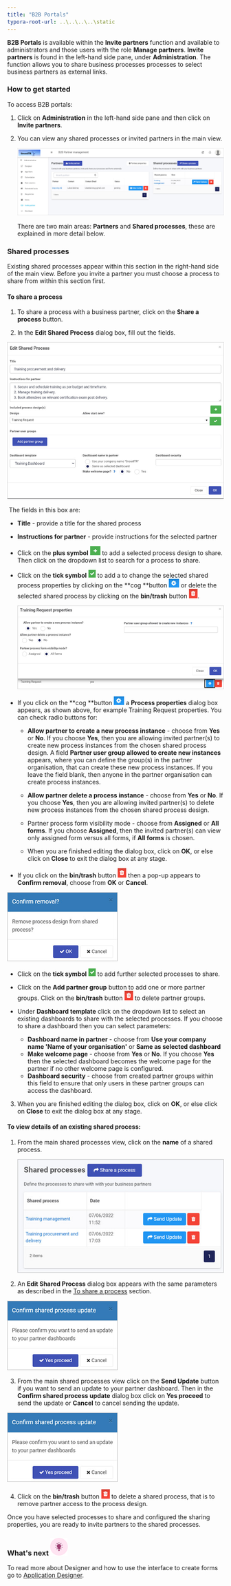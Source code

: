 ```yaml
---
title: "B2B Portals"
typora-root-url: ..\..\..\..\static
---
```


**B2B Portals** is available within the **Invite partners** function and available to administrators and those users with the role **Manage partners**. **Invite partners** is found in the left-hand side pane, under **Administration**. The function allows you to share business processes processes to select business partners as external links.

### How to get started

To access B2B portals:

1. Click on **Administration** in the left-hand side pane and then click on **Invite partners**.

2. You can view any shared processes or invited partners in the main view. 

   ![Invite partner main view](/images/invite-partner-main.jpg)

   

   There are two main areas: **Partners** and **Shared processes**, these are explained in more detail below.

   

### Shared processes

Existing shared processes appear within this section in the right-hand side of the main view. Before you invite a partner you must choose a process to share from within this section first. 

#### To share a process

1. To share a process with a business partner, click on the **Share a process** button. 

2. In the **Edit Shared Process** dialog box, fill out the fields. 

 ![Edit Shared Process dialog box](/images/edit-shared-process.jpg)

​	The fields in this box are:

- **Title** - provide a title for the shared process

- **Instructions for partner** - provide instructions for the selected partner

- Click on the **plus symbol** ![Add shared process](/images/add-process.jpg) to add a selected process design to share. Then click on the dropdown list to search for a process to share.	

- Click on the **tick symbol** ![Edit selected shared  process](/images/edit-selected-process.jpg) to add a to change the selected shared process properties by clicking on the **cog **button ![Edit selected shared process properties](/images/cog-shared-process.jpg) or delete the selected shared process by clicking on the **bin/trash** button ![Bin button for shared processes](/images/bin-shared-process.jpg). 

  ![Edit selected shared process properties](/images/change-selected-prop.jpg)

- If you click on the **cog **button ![Edit selected shared process properties](/images/cog-shared-process.jpg) a **Process properties** dialog box appears, as shown above, for example Training Request properties. You can check radio buttons for:

  - **Allow partner to create a new process instance** - choose from **Yes** or **No**. If you choose **Yes**, then you are allowing invited partner(s) to create new process instances from the chosen shared process design. A field **Partner user group allowed to create new instances** appears, where you can define the group(s) in the partner organisation, that can create these new process instances. If you leave the field blank, then anyone in the partner organisation can create process instances.

  - **Allow partner delete a process instance** - choose from **Yes** or **No**. If you choose **Yes**, then you are allowing invited partner(s) to delete new process instances from the chosen shared process design.

  - Partner process form visibility mode - choose from **Assigned** or **All forms**. If you choose **Assigned**, then the invited partner(s) can view only assigned form versus all forms, if **All forms** is chosen.

  - When you are finished editing the dialog box, click on **OK**, or else click on **Close** to exit the dialog box at any stage. 

- If you click on the **bin/trash** button ![Bin button for shared processes](/images/bin-shared-process.jpg) then a pop-up appears to **Confirm removal**, choose from **OK** or **Cancel**. 

![Confirm removal of selected shared process](/images/confirm-removal.jpg)

-  Click on the **tick symbol** ![Edit selected shared  process](/images/edit-selected-process.jpg) to add further selected processes to share.

-  Click on the **Add partner group** button to add one or more partner groups. Click on the **bin/trash** button ![Bin button for shared processes](/images/bin-shared-process.jpg) to delete partner groups.

-  Under **Dashboard template** click on the dropdown list to select an existing dashboards to share with the selected processes. If you choose to share a dashboard then you can select parameters:
   -  **Dashboard name in partner** - choose from **Use your company name 'Name of your organisation'** or **Same as selected dashboard**
   -  **Make welcome page** - choose from **Yes** or **No**. If you choose **Yes** then the selected dashboard becomes the welcome page for the partner if no other welcome page is configured.
   -  **Dashboard security** - choose from created partner groups within this field to ensure that only users in these partner groups can access the dashboard.

3. When you are finished editing the dialog box, click on **OK**, or else click on **Close** to exit the dialog box at any stage. 

   


#### To view details of an existing shared  process:

1. From the main shared processes view, click on the **name** of a shared process.

    ![Shared processes view](/images/shared-processes.jpg)

2. An **Edit Shared Process** dialog box appears with the same parameters as described  in the [To share a process](#to-share-a-process) section.

![Confirm shared process update](/images/confirm-process-update.jpg)

3. From the main shared processes view click on the **Send Update** button if you want to send an update to your partner dashboard. Then in the **Confirm shared process update** dialog box click on **Yes proceed** to send the update or **Cancel** to cancel sending the update.

![Confirm shared process update](/images/confirm-process-update.jpg)

4. Click on the **bin/trash** button ![Bin button for shared processes](/images/bin-shared-process.jpg) to delete a shared process, that is to remove partner access to the process design.

Once you have selected processes to share and configured the sharing properties, you are ready to invite partners to the shared processes.





### What's next  ![Idea icon](/images/18.png) ###

To read more about Designer and how to use the interface to create forms  go to [Application Designer](/docs/platform/application-designer/).

